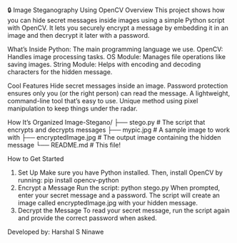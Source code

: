 🔒 Image Steganography Using OpenCV
Overview
This project shows how you can hide secret messages inside images using a simple Python script with OpenCV. It lets you securely encrypt a message by embedding it in an image and then decrypt it later with a password.

What’s Inside
 Python: The main programming language we use.
 OpenCV: Handles image processing tasks.
 OS Module: Manages file operations like saving images.
 String Module: Helps with encoding and decoding characters for the hidden message.

Cool Features
 Hide secret messages inside an image.
 Password protection ensures only you (or the right person) can read the message.
 A lightweight, command-line tool that’s easy to use.
 Unique method using pixel manipulation to keep things under the radar.

 How It’s Organized
  Image-Stegano/
  ├── stego.py             # The script that encrypts and decrypts messages
  ├── mypic.jpg            # A sample image to work with
  ├── encryptedImage.jpg   # The output image containing the hidden message
  └── README.md            # This file!

How to Get Started
  1. Set Up
     Make sure you have Python installed. Then, install OpenCV by running:
      pip install opencv-python
2. Encrypt a Message
     Run the script:
      python stego.py
   When prompted, enter your secret message and a password. The script will create an image called encryptedImage.jpg with your hidden message.
3. Decrypt the Message
  To read your secret message, run the script again and provide the correct password when asked.


Developed by: Harshal S Ninawe

